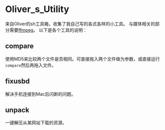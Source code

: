 # Oliver_s_Utility

来自Oliver的sh工具箱，收集了我自己写的各式各样的小工具。
与媒体相关的部分需要[ffmpeg](https://github.com/FFmpeg/FFmpeg)。
以下是各个工具的说明：

## compare

使用MD5来比较两个文件是否相同。可直接拖入两个文件做为参数，或直接运行`compare`然后再拖入文件。

## fixusbd

解决手机连接到Mac后闪断的问题。

## unpack

一键解压从某网站下载的资源。
